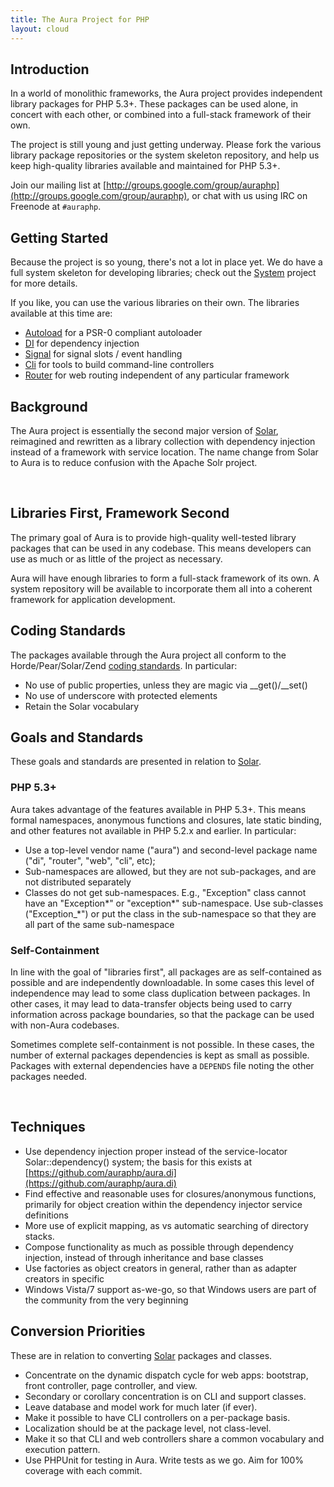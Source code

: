```yaml
---
title: The Aura Project for PHP
layout: cloud
---
```


<div class="grid_4" markdown="1">

Introduction
------------

In a world of monolithic frameworks, the Aura project provides independent library packages for PHP 5.3+.  These packages can be used alone, in concert with each other, or combined into a full-stack framework of their own.

The project is still young and just getting underway. Please fork the various library package repositories or the system skeleton repository, and help us keep high-quality libraries available and maintained for PHP 5.3+.

Join our mailing list at [http://groups.google.com/group/auraphp](http://groups.google.com/group/auraphp), or chat with us using IRC on Freenode at `#auraphp`.

</div>

<div class="grid_8" markdown="1">

Getting Started
---------------

Because the project is so young, there's not a lot in place yet. We do have a full system skeleton for developing libraries; check out the [System](https://github.com/auraphp/system) project for more details.

If you like, you can use the various libraries on their own.  The libraries available at this time are:

- [Autoload](https://github.com/auraphp/aura.autoload) for a PSR-0 compliant autoloader
- [DI](https://github.com/auraphp/aura.di) for dependency injection
- [Signal](https://github.com/auraphp/aura.signal) for signal slots / event handling
- [Cli](https://github.com/auraphp/aura.signal) for tools to build command-line controllers
- [Router](https://github.com/auraphp/aura.router) for web routing independent of any particular framework

Background
----------

The Aura project is essentially the second major version of [Solar](http://solarphp.com), reimagined and rewritten as a library collection with dependency injection instead of a framework with service location.  The name change from Solar to Aura is to reduce confusion with the Apache Solr project.

</div>

<div class="clear">&nbsp;</div>

<div class="grid_4" markdown="1">

Libraries First, Framework Second
---------------------------------

The primary goal of Aura is to provide high-quality well-tested library packages that can be used in any codebase. This means developers can use as much or as little of the project as necessary.

Aura will have enough libraries to form a full-stack framework of its own. A system repository will be available to incorporate them all into a coherent framework for application development.

Coding Standards
----------------

The packages available through the Aura project all conform to the Horde/Pear/Solar/Zend [coding standards](http://pear.php.net/manual/en/coding-standards.php).  In particular:

- No use of public properties, unless they are magic via __get()/__set()
- No use of underscore with protected elements
- Retain the Solar vocabulary


</div>

<div class="grid_8" markdown="1">

Goals and Standards
-------------------

These goals and standards are presented in relation to [Solar](http://solarphp.com).

### PHP 5.3+

Aura takes advantage of the features available in PHP 5.3+. This means formal namespaces, anonymous functions and closures, late static binding, and other features not available in PHP 5.2.x and earlier.  In particular:

- Use a top-level vendor name ("aura") and second-level package name ("di", "router", "web", "cli", etc);
- Sub-namespaces are allowed, but they are not sub-packages, and are not distributed separately
- Classes do not get sub-namespaces.  E.g., "Exception" class cannot have an "Exception\*" or "exception\*" sub-namespace. Use sub-classes ("Exception_*") or put the class in the sub-namespace so that they are all part of the same sub-namespace

### Self-Containment

In line with the goal of "libraries first", all packages are as self-contained as possible and are independently downloadable.  In some cases this level of independence may lead to some class duplication between packages. In other cases, it may lead to data-transfer objects being used to carry information across package boundaries, so that the package can be used with non-Aura codebases.

Sometimes complete self-containment is not possible.  In these cases, the number of external packages dependencies is kept as small as possible.  Packages with external dependencies have a `DEPENDS` file noting the other packages needed.

</div>

<div class="clear">&nbsp;</div>

<div class="grid_4" markdown="1">

Techniques
----------

- Use dependency injection proper instead of the service-locator Solar::dependency() system; the basis for this exists at [https://github.com/auraphp/aura.di](https://github.com/auraphp/aura.di)
- Find effective and reasonable uses for closures/anonymous functions, primarily for object creation within the dependency injector service definitions
- More use of explicit mapping, as vs automatic searching of directory stacks.
- Compose functionality as much as possible through dependency injection, instead of through inheritance and base classes
- Use factories as object creators in general, rather than as adapter creators in specific
- Windows Vista/7 support as-we-go, so that Windows users are part of the community from the very beginning

</div>

<div class="grid_8" markdown="1">

Conversion Priorities
---------------------

These are in relation to converting [Solar](http://solarphp.com) packages and classes.

- Concentrate on the dynamic dispatch cycle for web apps:  bootstrap, front controller, page controller, and view.
- Secondary or corollary concentration is on CLI and support classes.
- Leave database and model work for much later (if ever).
- Make it possible to have CLI controllers on a per-package basis.
- Localization should be at the package level, not class-level.
- Make it so that CLI and web controllers share a common vocabulary and execution pattern.
- Use PHPUnit for testing in Aura. Write tests as we go.  Aim for 100% coverage with each commit.

</div>